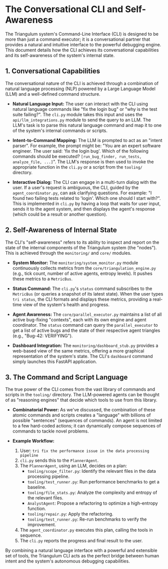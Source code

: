 # The Conversational CLI and Self-Awareness

The Triangulum system's Command-Line Interface (CLI) is designed to be more than just a command executor; it is a conversational partner that provides a natural and intuitive interface to the powerful debugging engine. This document details how the CLI achieves its conversational capabilities and its self-awareness of the system's internal state.

## 1. Conversational Capabilities

The conversational nature of the CLI is achieved through a combination of natural language processing (NLP) powered by a Large Language Model (LLM) and a well-defined command structure.

*   **Natural Language Input:** The user can interact with the CLI using natural language commands like "fix the login bug" or "why is the test suite failing?". The `cli.py` module takes this input and uses the `api/llm_integrations.py` module to send the query to an LLM. The LLM's task is to parse this natural language command and map it to one of the system's internal commands or scripts.

*   **Intent-to-Command Mapping:** The LLM is prompted to act as an "intent parser". For example, the prompt might be: "You are an expert software engineer. The user said: 'fix the login bug'. Which of the following commands should be executed? `[run_bug_finder, run_tests, analyze_file, ...]`". The LLM's response is then used to invoke the appropriate function in the `cli.py` or a script from the `tooling/` directory.

*   **Interactive Dialog:** The CLI can engage in a multi-turn dialog with the user. If a user's request is ambiguous, the CLI, guided by the `agent_coordinator.py`, can ask clarifying questions. For example: "I found two failing tests related to 'login'. Which one should I start with?". This is implemented in `cli.py` by having a loop that waits for user input, sends it to the agent system, and then displays the agent's response (which could be a result or another question).

## 2. Self-Awareness of Internal State

The CLI's "self-awareness" refers to its ability to inspect and report on the state of the internal components of the Triangulum system (the "nodes"). This is achieved through the `monitoring/` and `core/` modules.

*   **System Monitor:** The `monitoring/system_monitor.py` module continuously collects metrics from the `core/triangulation_engine.py` (e.g., tick count, number of active agents, entropy levels). It pushes these metrics to a `MetricBus`.

*   **Status Command:** The `cli.py`'s `status` command subscribes to the `MetricBus` (or queries a snapshot of its latest state). When the user types `tri status`, the CLI formats and displays these metrics, providing a real-time view of the system's health and progress.

*   **Agent Awareness:** The `core/parallel_executor.py` maintains a list of all active bug-fixing "contexts", each with its own engine and agent coordinator. The `status` command can query the `parallel_executor` to get a list of active bugs and the state of their respective agent triangles (e.g., "Bug-42: VERIFYING").

*   **Dashboard Integration:** The `monitoring/dashboard_stub.py` provides a web-based view of the same metrics, offering a more graphical representation of the system's state. The CLI's `dashboard` command simply launches this FastAPI application.

## 3. The Command and Script Language

The true power of the CLI comes from the vast library of commands and scripts in the `tooling/` directory. The LLM-powered agents can be thought of as "reasoning engines" that decide which tools to use from this library.

*   **Combinatorial Power:** As we've discussed, the combination of these atomic commands and scripts creates a "language" with billions of possible "sentences" (sequences of commands). An agent is not limited to a few hard-coded actions; it can dynamically compose sequences of commands to tackle novel problems.

*   **Example Workflow:**
    1.  User: `tri fix the performance issue in the data processing pipeline`
    2.  `cli.py` sends this to the `PlannerAgent`.
    3.  The `PlannerAgent`, using an LLM, decides on a plan:
        *   `tooling/scope_filter.py`: Identify the relevant files in the data processing pipeline.
        *   `tooling/test_runner.py`: Run performance benchmarks to get a baseline.
        *   `tooling/file_stats.py`: Analyze the complexity and entropy of the relevant files.
        *   `AnalystAgent`: Propose a refactoring to optimize a high-entropy function.
        *   `tooling/repair.py`: Apply the refactoring.
        *   `tooling/test_runner.py`: Re-run benchmarks to verify the improvement.
    4.  The `agent_coordinator.py` executes this plan, calling the tools in sequence.
    5.  The `cli.py` reports the progress and final result to the user.

By combining a natural language interface with a powerful and extensible set of tools, the Triangulum CLI acts as the perfect bridge between human intent and the system's autonomous debugging capabilities.
